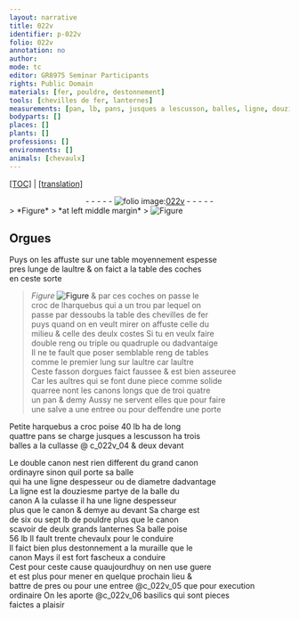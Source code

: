 ```yaml
---
layout: narrative
title: 022v
identifier: p-022v
folio: 022v
annotation: no
author:
mode: tc
editor: GR8975 Seminar Participants
rights: Public Domain
materials: [fer, pouldre, destonnement]
tools: [chevilles de fer, lanternes]
measurements: [pan, lb, pans, jusques a lescusson, balles, ligne, douziesme partye de la balle du canon, lanternes]
bodyparts: []
places: []
plants: []
professions: []
environments: []
animals: [chevaulx]
---
```


 <p><a href="{{ site.baseurl }}/diplomatic/">[TOC]</a> | <a href="{{ site.baseurl }}/texts/p-022v_tl/" target="_blank">[translation]</a></p><div class="folio" align="center">- - - - - <a href="http://gallica.bnf.fr/ark:/12148/btv1b10500001g/f50.image" target="_blank"><img src="https://cu-mkp.github.io/2017-workshop-edition/assets/photo-icon.png" alt="folio image: " style="display:inline-block; margin-bottom:-3px;"/>022v</a> - - - - - </div>  
> *Figure*
> *at left middle margin*
> <a href="https://drive.google.com/open?id=0B9-oNrvWdlO5NkNrYkVZTlVnbDQ" target="_blank"><img src="https://cu-mkp.github.io/GR8975-edition/assets/photo-icon.png" alt="Figure" style="display:inline-block; margin-bottom:-3px;"/></a>
 
  

## Orgues

 
Puys on les affuste sur une table moyennem<span class="exp">ent</span> espesse<br/> pres lun<span class="del">g</span><span class="add">e</span> de laultre & on faict a la table des coches<br/> en ceste sorte 
> *Figure*
> <a href="https://drive.google.com/open?id=0B9-oNrvWdlO5RnQ2Ri1PenA1aDA" target="_blank"><img src="https://cu-mkp.github.io/GR8975-edition/assets/photo-icon.png" alt="Figure" style="display:inline-block; margin-bottom:-3px;"/></a>
 & par ces coches on passe le<br/> croc de lharquebus qui a un trou par lequel on<br/> passe par dessoubs la table des <span class="tl">chevilles de <span class="m">fer</span></span><br/> puys quand on en veult mirer on affuste celle du<br/> milieu & celle des deulx costes Si tu en veulx faire<br/> double reng ou triple ou quadruple ou dadvantaige<br/> Il ne te fault que poser semblable reng de tables<br/> co<span class="exp">mm</span>e le premier lung sur laultre <span class="del">car laultre</span><br/> Ceste fasson dorgues faict faussee & <span class="add">est</span> bien asseuree<br/> Car les aultres qui se font dune piece co<span class="exp">mm</span>e solide<br/> quarree nont les canons longs que de <span class="del">troi</span> <span class="del">quatre</span><br/> un <span class="ms">pan</span> & demy Aussy ne servent elles que pour faire<br/> une salve a une entree ou pour deffendre une porte
 
Petite harquebus a croc poise 40 <span class="ms">lb</span> ha de long<br/> quattre <span class="ms">pans</span> se charge <span class="ms">jusques a lescusson</span> ha trois<br/> <span class="ms">balles</span> a la cullasse @ c_022v_04 & deux devant
 
Le double canon nest rien different du grand canon<br/> ordinayre sinon quil porte <span class="del"><span class="ill"></span></span> sa balle <span class="del"><span class="ill"></span></span><br/> qui ha une <span class="ms">ligne</span> despesseur ou de diametre dadva<span class="exp">n</span>tage<br/> La <span class="ms">ligne</span> est la <span class="ms">douziesme partye de la balle du<br/> canon</span> A la culasse il ha une <span class="ms">ligne</span> despesseur<br/> plus que le canon & demye au devant Sa charge est<br/> de six ou sept <span class="ms">lb</span> de <span class="m">pouldre</span> plus que le canon<br/> scavoir de deulx grands <span class="ms"><span class="tl">lanternes</span></span> Sa balle poise<br/> 56 <span class="ms">lb</span> Il fault trente <span class="al">chevaulx</span> pour le conduire<br/> ll faict bien plus <span class="m">destonnem<span class="exp">ent</span></span> a la muraille que le<br/> canon Mays il est fort fascheux a conduire<br/> Cest pour ceste cause quaujourdhuy on nen use guere<br/> et est plus pour mener en quelque prochain lieu &<br/> battre de pres ou pour une entree @c_022v_05 que pour execution<br/> ordinaire On les aporte @c_022v_06 basilics qui sont pieces<br/> faictes a plaisir
 
 